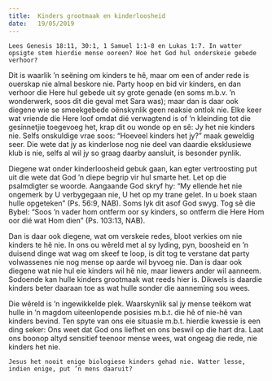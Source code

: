 ```yaml
---
title:  Kinders grootmaak en kinderloosheid
date:   19/05/2019
---
```


`Lees Genesis 18:11, 30:1, 1 Samuel 1:1-8 en Lukas 1:7. In watter opsigte stem hierdie mense ooreen? Hoe het God hul onderskeie gebede verhoor?` 

Dit is waarlik ’n seëning om kinders te hê, maar om een of ander rede is ouerskap nie almal beskore nie. Party hoop en bid vir kinders, en dan verhoor die Here hul gebede uit sy grote genade (en soms m.b.v. ’n wonderwerk, soos dit die geval met Sara was); maar dan is daar ook diegene wie se smeekgebede oënskynlik geen reaksie ontlok nie. Elke keer wat vriende die Here loof omdat dié verwagtend is of ’n kleinding tot die gesinnetjie toegevoeg het, krap dit ou wonde op en sê: Jy het nie kinders nie. Selfs onskuldige vrae soos: “Hoeveel kinders het jy?” maak geweldig seer. Die wete dat jy as kinderlose nog nie deel van daardie eksklusiewe klub is nie, selfs al wil jy so graag daarby aansluit, is besonder pynlik. 

Diegene wat onder kinderloosheid gebuk gaan, kan egter vertroosting put uit die wete dat God ’n diepe begrip vir hul smarte het. Let op die psalmdigter se woorde. Aangaande God skryf hy: “My ellende het nie ongemerk by U verbygegaan nie, U het op my trane gelet. In u boek staan hulle opgeteken” (Ps. 56:9, NAB). Soms lyk dit asof God swyg. Tog sê die Bybel: “Soos ’n vader hom ontferm oor sy kinders, so ontferm die Here Hom oor dié wat Hom dien” (Ps. 103:13, NAB). 

Dan is daar ook diegene, wat om verskeie redes, bloot verkies om nie kinders te hê nie. In ons ou wêreld met al sy lyding, pyn, boosheid en ’n duisend dinge wat wag om skeef te loop, is dit tog te verstane dat party volwassenes nie nog mense op aarde wil byvoeg nie. Dan is daar ook diegene wat nie hul eie kinders wil hê nie, maar liewers ander wil aanneem. Sodoende kan hulle kinders grootmaak wat reeds hier is. Dikwels is daardie kinders beter daaraan toe as wat hulle sonder die aanneming sou wees. 

Die wêreld is ’n ingewikkelde plek. Waarskynlik sal jy mense teëkom wat hulle in ’n magdom uiteenlopende posisies m.b.t. die hê of nie-hê van kinders bevind. Ten spyte van ons eie situasie m.b.t. hierdie kwessie is een ding seker: Ons weet dat God ons liefhet en ons beswil op die hart dra. Laat ons boonop altyd sensitief teenoor mense wees, wat ongeag die rede, nie kinders het nie. 

`Jesus het nooit enige biologiese kinders gehad nie. Watter lesse, indien enige, put ’n mens daaruit?`